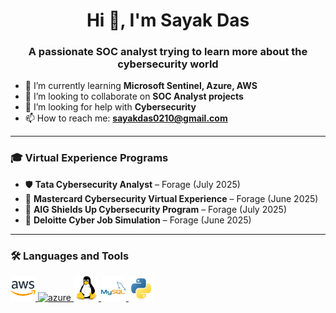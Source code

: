 <h1 align="center">Hi 👋, I'm Sayak Das</h1>
<h3 align="center">A passionate SOC analyst trying to learn more about the cybersecurity world</h3>

- 🌱 I’m currently learning **Microsoft Sentinel, Azure, AWS**
- 👯 I’m looking to collaborate on **SOC Analyst projects**
- 🤝 I’m looking for help with **Cybersecurity**
- 📫 How to reach me: **sayakdas0210@gmail.com**

---

<h3 align="left">🎓 Virtual Experience Programs</h3>

- 🛡️ **Tata Cybersecurity Analyst** – Forage (July 2025)  
- 🔐 **Mastercard Cybersecurity Virtual Experience** – Forage (June 2025)  
- 🧰 **AIG Shields Up Cybersecurity Program** – Forage (July 2025)  
- 🧾 **Deloitte Cyber Job Simulation** – Forage (June 2025)

---

<h3 align="left">🛠️ Languages and Tools</h3>
<p align="left"> 
  <a href="https://aws.amazon.com" target="_blank" rel="noreferrer"> 
    <img src="https://raw.githubusercontent.com/devicons/devicon/master/icons/amazonwebservices/amazonwebservices-original-wordmark.svg" alt="aws" width="40" height="40"/> 
  </a> 
  <a href="https://azure.microsoft.com/en-in/" target="_blank" rel="noreferrer"> 
    <img src="https://www.vectorlogo.zone/logos/microsoft_azure/microsoft_azure-icon.svg" alt="azure" width="40" height="40"/> 
  </a> 
  <a href="https://www.linux.org/" target="_blank" rel="noreferrer"> 
    <img src="https://raw.githubusercontent.com/devicons/devicon/master/icons/linux/linux-original.svg" alt="linux" width="40" height="40"/> 
  </a> 
  <a href="https://www.mysql.com/" target="_blank" rel="noreferrer"> 
    <img src="https://raw.githubusercontent.com/devicons/devicon/master/icons/mysql/mysql-original-wordmark.svg" alt="mysql" width="40" height="40"/> 
  </a> 
  <a href="https://www.python.org" target="_blank" rel="noreferrer"> 
    <img src="https://raw.githubusercontent.com/devicons/devicon/master/icons/python/python-original.svg" alt="python" width="40" height="40"/> 
  </a> 
</p>
